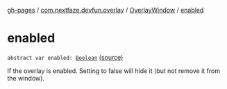 [gh-pages](../../index.md) / [com.nextfaze.devfun.overlay](../index.md) / [OverlayWindow](index.md) / [enabled](./enabled.md)

# enabled

`abstract var enabled: `[`Boolean`](https://kotlinlang.org/api/latest/jvm/stdlib/kotlin/-boolean/index.html) [(source)](https://github.com/NextFaze/dev-fun/tree/master/devfun/src/main/java/com/nextfaze/devfun/overlay/OverlayWindow.kt#L72)

If the overlay is enabled. Setting to false will hide it (but not remove it from the window).

